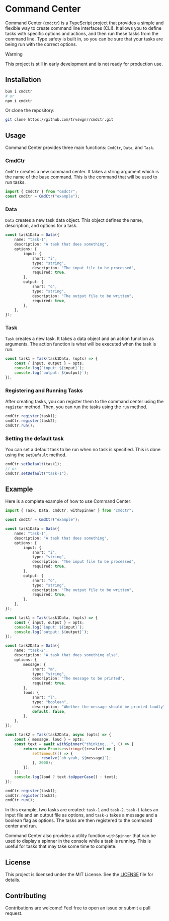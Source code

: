 # Command Center

Command Center (`cmdctr`) is a TypeScript project that provides a simple and flexible way to create
command line interfaces (CLI). It allows you to define tasks with specific options and actions, and
then run these tasks from the command line. Type safety is built in, so you can be sure that your
tasks are being run with the correct options.

> [!WARNING]
>
> This project is still in early development and is not ready for production use.

## Installation

```bash
bun i cmdctr
# or
npm i cmdctr
```

Or clone the repository:

```bash
git clone https://github.com/trvswgnr/cmdctr.git
```

## Usage

Command Center provides three main functions: `CmdCtr`, `Data`, and `Task`.

### CmdCtr

`CmdCtr` creates a new command center. It takes a string argument which is the name of the base
command. This is the command that will be used to run tasks.

```ts
import { CmdCtr } from "cmdctr";
const cmdCtr = CmdCtr("example");
```

### Data

`Data` creates a new task data object. This object defines the name, description, and options for a
task.

```ts
const task1Data = Data({
    name: "task-1",
    description: "A task that does something",
    options: {
        input: {
            short: "i",
            type: "string",
            description: "The input file to be processed",
            required: true,
        },
        output: {
            short: "o",
            type: "string",
            description: "The output file to be written",
            required: true,
        },
    },
});
```

### Task

`Task` creates a new task. It takes a data object and an action function as arguments. The action
function is what will be executed when the task is run.

```ts
const task1 = Task(task1Data, (opts) => {
    const { input, output } = opts;
    console.log(`input: ${input}`);
    console.log(`output: ${output}`);
});
```

### Registering and Running Tasks

After creating tasks, you can register them to the command center using the `register` method. Then,
you can run the tasks using the `run` method.

```ts
cmdCtr.register(task1);
cmdCtr.register(task2);
cmdCtr.run();
```

### Setting the default task

You can set a default task to be run when no task is specified. This is done using the `setDefault`
method.

```ts
cmdCtr.setDefault(task1);
// or
cmdCtr.setDefault("task-1");
```

## Example

Here is a complete example of how to use Command Center:

```ts
import { Task, Data, CmdCtr, withSpinner } from "cmdctr";

const cmdCtr = CmdCtr("example");

const task1Data = Data({
    name: "task-1",
    description: "A task that does something",
    options: {
        input: {
            short: "i",
            type: "string",
            description: "The input file to be processed",
            required: true,
        },
        output: {
            short: "o",
            type: "string",
            description: "The output file to be written",
            required: true,
        },
    },
});

const task1 = Task(task1Data, (opts) => {
    const { input, output } = opts;
    console.log(`input: ${input}`);
    console.log(`output: ${output}`);
});

const task2Data = Data({
    name: "task-2",
    description: "A task that does something else",
    options: {
        message: {
            short: "m",
            type: "string",
            description: "The message to be printed",
            required: true,
        },
        loud: {
            short: "l",
            type: "boolean",
            description: "Whether the message should be printed loudly",
            default: false,
        },
    },
});

const task2 = Task(task2Data, async (opts) => {
    const { message, loud } = opts;
    const text = await withSpinner("thinking...", () => {
        return new Promise<string>((resolve) => {
            setTimeout(() => {
                resolve(`oh yeah, ${message}`);
            }, 2000);
        });
    });
    console.log(loud ? text.toUpperCase() : text);
});

cmdCtr.register(task1);
cmdCtr.register(task2);
cmdCtr.run();
```

In this example, two tasks are created: `task-1` and `task-2`. `task-1` takes an input file and an
output file as options, and `task-2` takes a message and a boolean flag as options. The tasks are
then registered to the command center and run.

Command Center also provides a utility function `withSpinner` that can be used to display a spinner
in the console while a task is running. This is useful for tasks that may take some time to
complete.

## License

This project is licensed under the MIT License. See the [LICENSE](LICENSE) file for details.

## Contributing

Contributions are welcome! Feel free to open an issue or submit a pull request.
